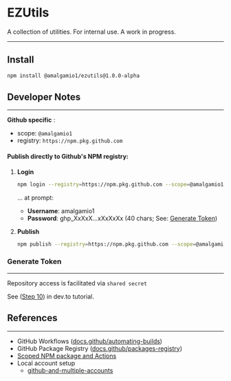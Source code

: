 # EZUtils

   A collection of utilities.
   For internal use. A work in progress.
___
## Install

```bash
npm install @amalgamio1/ezutils@1.0.0-alpha
```


## Developer Notes
____

**Github specific** :
- scope: `@amalgamio1`
- registry: `https://npm.pkg.github.com`

#### Publish directly to Github's NPM registry:
1. **Login**
    ```bash
    npm login --registry=https://npm.pkg.github.com --scope=@amalgamio1
    ```
    ... at prompt:
     - **Username**: amalgamio1
     - **Password**: ghp_XxXxX...xXxXxXx (40 chars; See: [Generate Token](#generate-token))

2. **Publish**
    ```bash
    npm publish --registry=https://npm.pkg.github.com --scope=@amalgamio1
    ```


### Generate Token
___
Repository access is facilitated via `shared secret`

See ([Step 10](https://dev.to/srrathi/private-npm-package-for-internal-use-in-your-organisation-using-github-package-registry-and-github-actions-3b2c)) in dev.to tutorial. 


## References
___
  - GitHub Workflows ([docs.github/automating-builds](https://docs.github.com/en/actions/automating-builds-and-tests/building-and-testing-nodejs))
  - GitHub Package Registry ([docs.github/packages-registry](https://docs.github.com/en/packages/working-with-a-github-packages-registry/working-with-the-npm-registry))
  - [Scoped NPM package and Actions](https://dev.to/srrathi/private-npm-package-for-internal-use-in-your-organisation-using-github-package-registry-and-github-actions-3b2c)
- Local account setup
  - [github-and-multiple-accounts](https://code.tutsplus.com/quick-tip-how-to-work-with-github-and-multiple-accounts--net-22574t)
  
